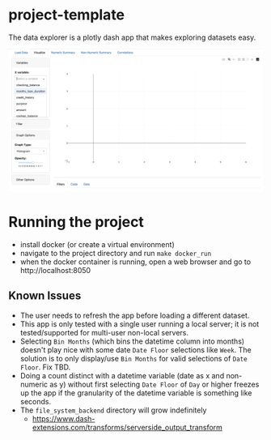 # project-template

The data explorer is a plotly dash app that makes exploring datasets easy.

![Loading GIF](https://github.com/shane-kercheval/explore-data/blob/main/explore-data.gif)

# Running the project

- install docker (or create a virtual environment)
- navigate to the project directory and run `make docker_run`
- when the docker container is running, open a web browser and go to http://localhost:8050

## Known Issues

- The user needs to refresh the app before loading a different dataset.
- This app is only tested with a single user running a local server; it is not tested/supported for multi-user non-local servers.
- Selecting `Bin Months` (which bins the datetime column into months) doesn't play nice with some date `Date Floor` selections like `Week`. The solution is to only display/use `Bin Months` for valid selections of `Date Floor`. Fix TBD.
- Doing a count distinct with a datetime variable (date as x and non-numeric as y) without first selecting `Date Floor` of `Day` or higher freezes up the app if the granularity of the datetime variable is something like seconds.
- The `file_system_backend` directory will grow indefinitely
    - https://www.dash-extensions.com/transforms/serverside_output_transform
